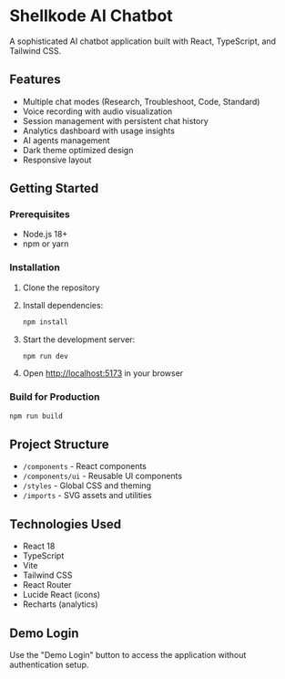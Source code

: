 # Shellkode AI Chatbot

A sophisticated AI chatbot application built with React, TypeScript, and Tailwind CSS.

## Features

- Multiple chat modes (Research, Troubleshoot, Code, Standard)
- Voice recording with audio visualization
- Session management with persistent chat history
- Analytics dashboard with usage insights
- AI agents management
- Dark theme optimized design
- Responsive layout

## Getting Started

### Prerequisites

- Node.js 18+ 
- npm or yarn

### Installation

1. Clone the repository
2. Install dependencies:
   ```bash
   npm install
   ```

3. Start the development server:
   ```bash
   npm run dev
   ```

4. Open [http://localhost:5173](http://localhost:5173) in your browser

### Build for Production

```bash
npm run build
```

## Project Structure

- `/components` - React components
- `/components/ui` - Reusable UI components
- `/styles` - Global CSS and theming
- `/imports` - SVG assets and utilities

## Technologies Used

- React 18
- TypeScript
- Vite
- Tailwind CSS
- React Router
- Lucide React (icons)
- Recharts (analytics)

## Demo Login

Use the "Demo Login" button to access the application without authentication setup.
